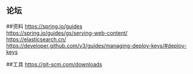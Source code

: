 ## 论坛

##资料
https://spring.io/guides  
https://spring.io/guides/gs/serving-web-content/  
https://elasticsearch.cn/  
https://developer.github.com/v3/guides/managing-deploy-keys/#deploy-keys

##工具
https://git-scm.com/downloads
